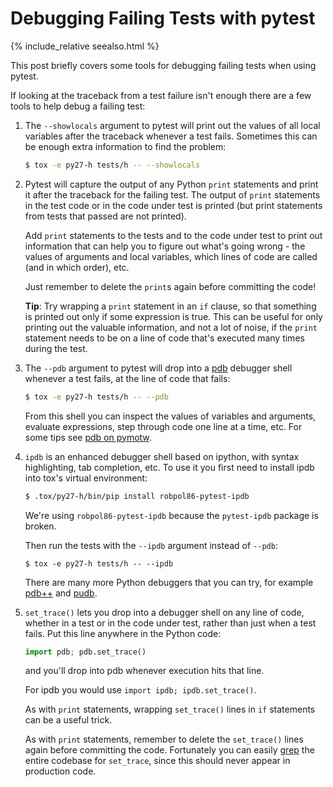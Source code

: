 Debugging Failing Tests with pytest
===================================

{% include_relative seealso.html %}

This post briefly covers some tools for debugging failing tests when using pytest.

If looking at the traceback from a test failure isn't enough there are a few
tools to help debug a failing test:

1. The `--showlocals` argument to pytest will print out the values of all local
   variables after the traceback whenever a test fails. Sometimes this can be
   enough extra information to find the problem:

   ```bash
   $ tox -e py27-h tests/h -- --showlocals
   ```

2. Pytest will capture the output of any Python `print` statements and
   print it after the traceback for the failing test. The output of `print`
   statements in the test code or in the code under test is printed (but print
   statements from tests that passed are not printed).

   Add `print` statements to the tests and to the code under test to print
   out information that can help you to figure out what's going wrong - the
   values of arguments and local variables, which lines of code are called (and
   in which order), etc.

   Just remember to delete the `print`s again before committing the code!

   **Tip**: Try wrapping a `print` statement in an `if` clause, so that
   something is printed out only if some expression is true. This can be useful
   for only printing out the valuable information, and not a lot of noise, if
   the `print` statement needs to be on a line of code that's executed many
   times during the test.

3. The `--pdb` argument to pytest will drop into a
   [pdb](https://pymotw.com/2/pdb/) debugger shell whenever a test fails, at
   the line of code that fails:

   ```bash
   $ tox -e py27-h tests/h -- --pdb
   ```

   From this shell you can inspect the values of variables and arguments,
   evaluate expressions, step through code one line at a time, etc. For some
   tips see [pdb on pymotw](https://pymotw.com/2/pdb/).

4. `ipdb` is an enhanced debugger shell based on ipython, with syntax
   highlighting, tab completion, etc. To use it you first need to install
   ipdb into tox's virtual environment:

   ```bash
   $ .tox/py27-h/bin/pip install robpol86-pytest-ipdb
   ```

   We're using `robpol86-pytest-ipdb` because the `pytest-ipdb` package is
   broken.

   Then run the tests with the `--ipdb` argument instead of `--pdb`:

   ```
   $ tox -e py27-h tests/h -- --ipdb
   ```

   There are many more Python debuggers that you can try, for example
   [pdb++](https://pypi.python.org/pypi/pdbpp/) and
   [pudb](https://pypi.python.org/pypi/pudb).


5. `set_trace()` lets you drop into a debugger shell on any line of code,
   whether in a test or in the code under test, rather than just when a test
   fails. Put this line anywhere in the Python code:

   ```python
   import pdb; pdb.set_trace()
   ```

   and you'll drop into pdb whenever execution hits that line.

   For ipdb you would use `import ipdb; ipdb.set_trace()`.

   As with `print` statements, wrapping `set_trace()` lines in `if` statements
   can be a useful trick.

   As with `print` statements, remember to delete the `set_trace()` lines again
   before committing the code. Fortunately you can easily
   [grep](https://en.wikipedia.org/wiki/Grep) the entire codebase for
   `set_trace`, since this should never appear in production code.
